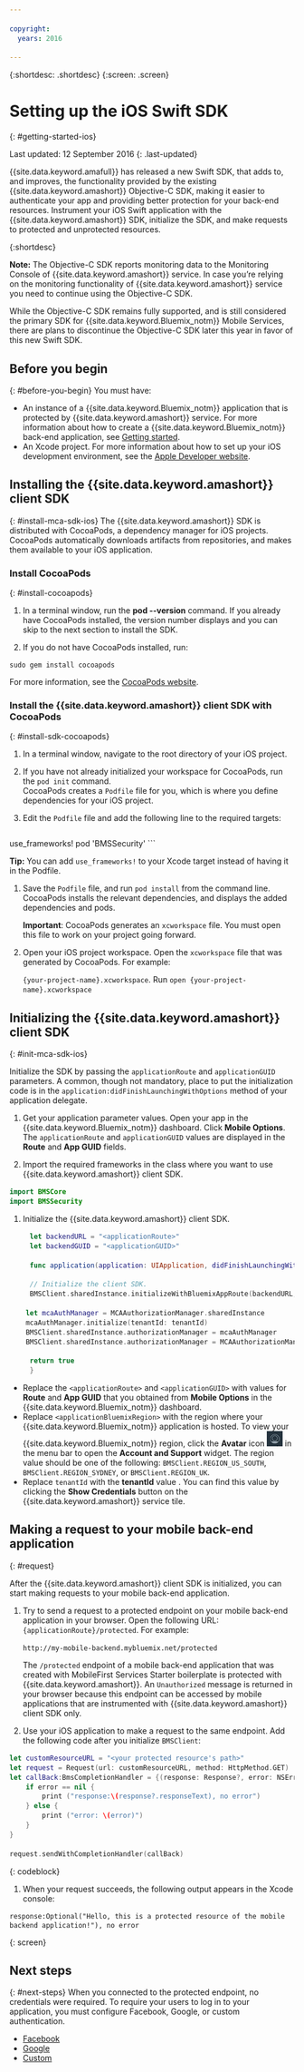 ```yaml
---

copyright:
  years: 2016

---
```

{:shortdesc: .shortdesc}
{:screen: .screen}


# Setting up the iOS Swift SDK
{: #getting-started-ios}

Last updated: 12 September 2016
{: .last-updated}


{{site.data.keyword.amafull}} has released a new Swift SDK, that adds to, and improves, the functionality provided by the existing {{site.data.keyword.amashort}} Objective-C SDK, making it easier to authenticate your app and providing better protection for your back-end resources. Instrument your iOS Swift application with the {{site.data.keyword.amashort}} SDK, initialize the SDK, and make requests to protected and unprotected resources.

{:shortdesc}

**Note:** The Objective-C SDK reports monitoring data to the Monitoring Console of {{site.data.keyword.amashort}} service. In case you’re relying on the monitoring functionality of {{site.data.keyword.amashort}} service you need to continue using the Objective-C SDK.

While the Objective-C SDK remains fully supported, and is still considered the primary SDK for  {{site.data.keyword.Bluemix_notm}} Mobile Services, there are plans to discontinue the Objective-C SDK later this year in favor of this new Swift SDK. 


## Before you begin
{: #before-you-begin}
You must have:
* An instance of a  {{site.data.keyword.Bluemix_notm}} application that is protected by {{site.data.keyword.amashort}} service. For more information about how to create a {{site.data.keyword.Bluemix_notm}} back-end application, see [Getting started](index.html).
* An Xcode project. For more information about how to set up your iOS development environment, see the [Apple Developer website](https://developer.apple.com/support/xcode/).


## Installing the {{site.data.keyword.amashort}} client SDK
{: #install-mca-sdk-ios}
The {{site.data.keyword.amashort}} SDK is distributed with CocoaPods, a dependency manager for iOS projects. CocoaPods automatically downloads artifacts from repositories, and makes them available to your iOS application.


### Install CocoaPods
{: #install-cocoapods}

1. In a terminal window,  run the **pod --version** command. If you already have CocoaPods installed, the version number displays and you can skip to the next section to install the SDK.

1. If you do not have CocoaPods installed, run:

```
sudo gem install cocoapods
```

For more information, see the [CocoaPods website](https://cocoapods.org/).

### Install the {{site.data.keyword.amashort}} client SDK with CocoaPods
{: #install-sdk-cocoapods}

1. In a terminal window, navigate to the root directory of your iOS project.

1. If you have not already initialized your workspace for CocoaPods, run the `pod init` command.<br/>
 CocoaPods creates a `Podfile` file for you, which is where you define dependencies for your iOS project.

1. Edit the `Podfile` file and add the following line to the required targets:

	```
  use_frameworks!
  pod 'BMSSecurity'
	```

  **Tip:** You can add `use_frameworks!` to your Xcode target instead of having it in the Podfile.

1. Save the `Podfile` file, and run `pod install` from the command line. CocoaPods  installs the relevant dependencies, and displays the added dependencies and pods.<br/>

   **Important**: CocoaPods generates an `xcworkspace` file.  You must open this file to work on your project going forward.

1. Open your iOS project workspace. Open the `xcworkspace` file that was generated by CocoaPods. For example:

	`{your-project-name}.xcworkspace`. Run `open {your-project-name}.xcworkspace`

## Initializing the {{site.data.keyword.amashort}} client SDK
{: #init-mca-sdk-ios}

 Initialize the SDK by passing the `applicationRoute` and `applicationGUID` parameters. A common, though not mandatory, place to put the initialization code is in the `application:didFinishLaunchingWithOptions` method of your application delegate.

1. Get your application parameter values. Open your app in the {{site.data.keyword.Bluemix_notm}} dashboard. Click **Mobile Options**. The `applicationRoute` and `applicationGUID` values are displayed in the **Route** and **App GUID** fields.

1. Import the required frameworks in the class where you want to use {{site.data.keyword.amashort}} client SDK.

 ```Swift
 import BMSCore
 import BMSSecurity
 ```

1. Initialize the {{site.data.keyword.amashort}} client SDK.

```Swift
	 let backendURL = "<applicationRoute>"
	 let backendGUID = "<applicationGUID>"
	
	 func application(application: UIApplication, didFinishLaunchingWithOptions launchOptions: [NSObject: AnyObject]?) -> Bool {
	
	 // Initialize the client SDK.  
	 BMSClient.sharedInstance.initializeWithBluemixAppRoute(backendURL, bluemixAppGUID: backendGUID, bluemixRegion: BMSClient.<applicationBluemixRegion>)
	 
	let mcaAuthManager = MCAAuthorizationManager.sharedInstance
	mcaAuthManager.initialize(tenantId: tenantId)
	BMSClient.sharedInstance.authorizationManager = mcaAuthManager 
	BMSClient.sharedInstance.authorizationManager = MCAAuthorizationManager.sharedInstance
	
	 return true
	 }
 ```

* Replace the `<applicationRoute>` and `<applicationGUID>` with values for **Route** and **App GUID** that you obtained from **Mobile Options** in the {{site.data.keyword.Bluemix_notm}} dashboard. 
* Replace `<applicationBluemixRegion>` with the region where your {{site.data.keyword.Bluemix_notm}} application is hosted. To view your {{site.data.keyword.Bluemix_notm}} region, click the **Avatar** icon ![Avatar icon](images/face.jpg "Avatar icon")  in the menu bar to open the **Account and Support** widget. The region value should be one of the following: `BMSClient.REGION_US_SOUTH`, `BMSClient.REGION_SYDNEY`, or `BMSClient.REGION_UK`.
* Replace `tenantId` with the **tenantId** value . You can find this value by clicking the **Show Credentials** button on the {{site.data.keyword.amashort}} service tile.


   
## Making a request to your mobile back-end application
{: #request}

After the {{site.data.keyword.amashort}} client SDK is initialized, you can start making requests to your mobile back-end application.

1. Try to send a request to a protected endpoint on your mobile back-end application in your browser. Open the following URL: `{applicationRoute}/protected`. For example: 

	`http://my-mobile-backend.mybluemix.net/protected`

	The `/protected` endpoint of a mobile back-end application that was created with MobileFirst Services Starter boilerplate is protected with {{site.data.keyword.amashort}}. An `Unauthorized` message is returned in your browser because this endpoint can be accessed by mobile applications that are instrumented with {{site.data.keyword.amashort}} client SDK only.

1. Use your iOS application to make a request to the same endpoint. Add the following code after you initialize `BMSClient`:

 ```Swift
 let customResourceURL = "<your protected resource's path>"
 let request = Request(url: customResourceURL, method: HttpMethod.GET)
 let callBack:BmsCompletionHandler = {(response: Response?, error: NSError?) in
     if error == nil {
         print ("response:\(response?.responseText), no error")
     } else {
         print ("error: \(error)")
     }
 }

 request.sendWithCompletionHandler(callBack)
 ```
 {: codeblock}

1.  When your request succeeds, the following output appears in the Xcode console:

 ```
 response:Optional("Hello, this is a protected resource of the mobile backend application!"), no error
 ```
{: screen}
 
## Next steps
{: #next-steps}
When you connected to the protected endpoint, no credentials were required. To require your users to log in to your application, you must configure Facebook, Google, or custom authentication.
  * [Facebook](facebook-auth-ios-swift-sdk.html)
  * [Google](google-auth-ios-swift-sdk.html)
  * [Custom](custom-auth-ios-swift-sdk.html)
